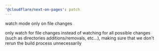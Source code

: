 ```yaml
---
'@cloudflare/next-on-pages': patch
---
```


watch mode only on file changes

only watch for file changes instead of watching for all possible changes (such as directories additions/removals, etc...),
making sure that we don't rerun the build process unnecessarily
